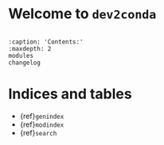 # Welcome to `dev2conda`

```{include} ../README.md
```

```{toctree}
:caption: 'Contents:'
:maxdepth: 2
modules
changelog
```

# Indices and tables

- {ref}`genindex`
- {ref}`modindex`
- {ref}`search`
